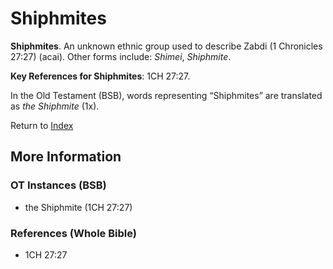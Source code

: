 # Shiphmites
**Shiphmites**. 
An unknown ethnic group used to describe Zabdi (1 Chronicles 27:27) (acai). 
Other forms include: 
*Shimei*, *Shiphmite*. 


**Key References for Shiphmites**: 
1CH 27:27. 


In the Old Testament (BSB), words representing “Shiphmites” are translated as 
*the Shiphmite* (1x). 




Return to [Index](00-Index.md)

## More Information

### OT Instances (BSB)

* the Shiphmite (1CH 27:27)



### References (Whole Bible)

* 1CH 27:27



